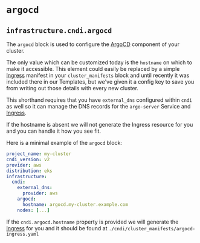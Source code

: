 # `argocd`

## `infrastructure.cndi.argocd`

The `argocd` block is used to configure the
[ArgoCD](https://argoproj.github.io/argo-cd/) component of your cluster.

The only value which can be customized today is the `hostname` on which to make
it accessible. This element could easily be replaced by a simple
[Ingress](https://kubernetes.io/docs/concepts/services-networking/ingress/)
manifest in your `cluster_manifests` block and until recently it was included
there in our Templates, but we've given it a config key to save you from writing
out those details with every new cluster.

This shorthand requires that you have `external_dns` configured within `cndi` as
well so it can manage the DNS records for the `argo-server` Service and
[Ingress](https://kubernetes.io/docs/concepts/services-networking/ingress/).

If the hostname is absent we will not generate the Ingress resource for you and
you can handle it how you see fit.

Here is a minimal example of the `argocd` block:

```yaml
project_name: my-cluster
cndi_version: v2
provider: aws
distribution: eks
infrastructure:
  cndi:
    external_dns:
      provider: aws
    argocd:
      hostname: argocd.my-cluster.example.com
    nodes: [...]
```

If the `cndi.argocd.hostname` property is provided we will generate the
[Ingress](https://kubernetes.io/docs/concepts/services-networking/ingress/) for
you and it should be found at `./cndi/cluster_manifests/argocd-ingress.yaml`
